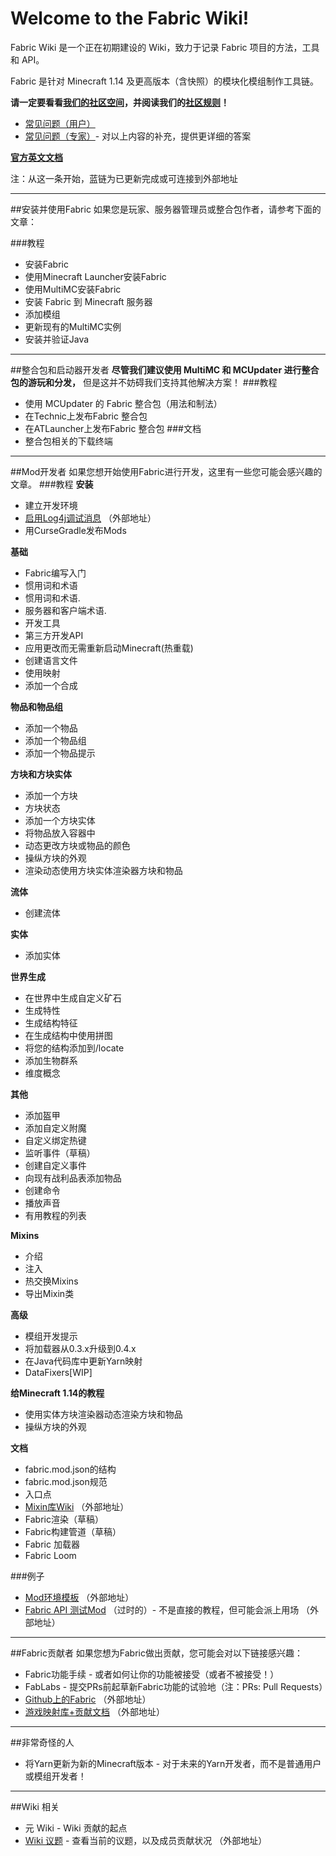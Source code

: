 # Welcome to the Fabric Wiki!
Fabric Wiki 是一个正在初期建设的 Wiki，致力于记录 Fabric 项目的方法，工具和 API。  

Fabric 是针对 Minecraft 1.14 及更高版本（含快照）的模块化模组制作工具链。  

**请一定要看看[我们的社区空间](http://fabricmc.net/discuss)，并阅读我们的[社区规则](https://fabricmc.net/wiki/zh_cn:rules)！**

- [常见问题（用户）](/faq/faq_user)
- [常见问题（专家）](/faq/faq_expert)- 对以上内容的补充，提供更详细的答案

**[官方英文文档](https://fabricmc.net/wiki/doku.php)**

注：从这一条开始，蓝链为已更新完成或可连接到外部地址

---
##安装并使用Fabric
如果您是玩家、服务器管理员或整合包作者，请参考下面的文章：

###教程
- 安装Fabric
- 使用Minecraft Launcher安装Fabric
- 使用MultiMC安装Fabric
- 安装 Fabric 到 Minecraft 服务器
- 添加模组
- 更新现有的MultiMC实例
- 安装并验证Java
---
##整合包和启动器开发者
**尽管我们建议使用 MultiMC 和 MCUpdater 进行整合包的游玩和分发，** 但是这并不妨碍我们支持其他解决方案！
###教程
- 使用 MCUpdater 的 Fabric 整合包（用法和制法）
- 在Technic上发布Fabric 整合包
- 在ATLauncher上发布Fabric 整合包
###文档
- 整合包相关的下载终端

---
##Mod开发者
如果您想开始使用Fabric进行开发，这里有一些您可能会感兴趣的文章。
###教程
**安装**

- 建立开发环境
- [启用Log4j调试消息](https://wiki.vg/Debugging) （外部地址）
- 用CurseGradle发布Mods

**基础**

- Fabric编写入门
- 惯用词和术语
- 惯用词和术语.
- 服务器和客户端术语.
- 开发工具
- 第三方开发API
- 应用更改而无需重新启动Minecraft(热重载)
- 创建语言文件
- 使用映射
- 添加一个合成

**物品和物品组**

- 添加一个物品
- 添加一个物品组
- 添加一个物品提示

**方块和方块实体**

- 添加一个方块
- 方块状态
- 添加一个方块实体
- 将物品放入容器中
- 动态更改方块或物品的颜色
- 操纵方块的外观
- 渲染动态使用方块实体渲染器方块和物品

**流体**

- 创建流体

**实体**

- 添加实体

**世界生成**

- 在世界中生成自定义矿石
- 生成特性
- 生成结构特征
- 在生成结构中使用拼图
- 将您的结构添加到/locate
- 添加生物群系
- 维度概念

**其他**

- 添加盔甲
- 添加自定义附魔
- 自定义绑定热键
- 监听事件（草稿）
- 创建自定义事件
- 向现有战利品表添加物品
- 创建命令
- 播放声音
- 有用教程的列表

**Mixins**

- 介绍
- 注入
- 热交换Mixins
- 导出Mixin类

**高级**

- 模组开发提示
- 将加载器从0.3.x升级到0.4.x
- 在Java代码库中更新Yarn映射
- DataFixers[WIP]

**给Minecraft 1.14的教程**

- 使用实体方块渲染器动态渲染方块和物品
- 操纵方块的外观

**文档**

- fabric.mod.json的结构
- fabric.mod.json规范
- 入口点
- [Mixin库Wiki](http://github.com/SpongePowered/Mixin/wiki) （外部地址）
- Fabric渲染（草稿）
- Fabric构建管道（草稿）
- Fabric 加载器
- Fabric Loom

###例子
- [Mod环境模板](https://github.com/FabricMC/fabric-example-mod) （外部地址）
- [Fabric API 测试Mod](https://github.com/FabricMC/fabric/tree/master/fabric-testmods/java/net/fabricmc/fabric) （过时的）- 不是直接的教程，但可能会派上用场 （外部地址）
---
##Fabric贡献者
如果您想为Fabric做出贡献，您可能会对以下链接感兴趣：

- Fabric功能手续 - 或者如何让你的功能被接受（或者不被接受！）
- FabLabs - 提交PRs前起草新Fabric功能的试验地（注：PRs: Pull Requests）
- [Github上的Fabric](https://github.com/FabricMC) （外部地址）
- [游戏映射库+贡献文档](https://github.com/FabricMC/yarn) （外部地址）
---
##非常奇怪的人
- 将Yarn更新为新的Minecraft版本 - 对于未来的Yarn开发者，而不是普通用户或模组开发者！

---
##Wiki 相关
- 元 Wiki - Wiki 贡献的起点
- [Wiki 议题](https://fabricmc.net/wiki/wiki:agenda) - 查看当前的议题，以及成员贡献状况 （外部地址）